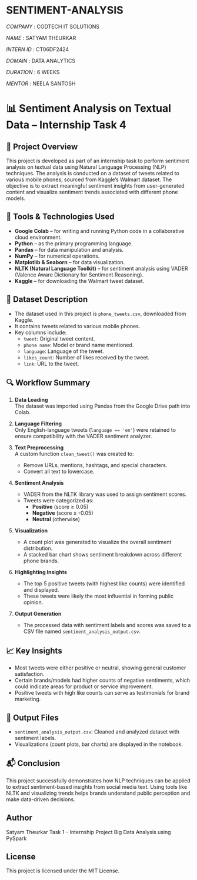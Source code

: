 # SENTIMENT-ANALYSIS

*COMPANY* : CODTECH IT SOLUTIONS

*NAME* : SATYAM THEURKAR

*INTERN ID* : CT06DF2424

*DOMAIN* : DATA ANALYTICS

*DURATION* : 6 WEEKS

*MENTOR* : NEELA SANTOSH

# 📊 Sentiment Analysis on Textual Data – Internship Task 4

## 📝 Project Overview

This project is developed as part of an internship task to perform sentiment analysis on textual data using Natural Language Processing (NLP) techniques. The analysis is conducted on a dataset of tweets related to various mobile phones, sourced from Kaggle’s Walmart dataset. The objective is to extract meaningful sentiment insights from user-generated content and visualize sentiment trends associated with different phone models.

## 🔧 Tools & Technologies Used

- **Google Colab** – for writing and running Python code in a collaborative cloud environment.
- **Python** – as the primary programming language.
- **Pandas** – for data manipulation and analysis.
- **NumPy** – for numerical operations.
- **Matplotlib & Seaborn** – for data visualization.
- **NLTK (Natural Language Toolkit)** – for sentiment analysis using VADER (Valence Aware Dictionary for Sentiment Reasoning).
- **Kaggle** – for downloading the Walmart tweet dataset.

## 📂 Dataset Description

- The dataset used in this project is `phone_tweets.csv`, downloaded from Kaggle.
- It contains tweets related to various mobile phones.
- Key columns include:
  - `tweet`: Original tweet content.
  - `phone name`: Model or brand name mentioned.
  - `language`: Language of the tweet.
  - `likes_count`: Number of likes received by the tweet.
  - `link`: URL to the tweet.

## 🔍 Workflow Summary

1. **Data Loading**  
   The dataset was imported using Pandas from the Google Drive path into Colab.

2. **Language Filtering**  
   Only English-language tweets (`language == 'en'`) were retained to ensure compatibility with the VADER sentiment analyzer.

3. **Text Preprocessing**  
   A custom function `clean_tweet()` was created to:
   - Remove URLs, mentions, hashtags, and special characters.
   - Convert all text to lowercase.

4. **Sentiment Analysis**  
   - VADER from the NLTK library was used to assign sentiment scores.
   - Tweets were categorized as:
     - **Positive** (score ≥ 0.05)
     - **Negative** (score ≤ -0.05)
     - **Neutral** (otherwise)

5. **Visualization**  
   - A count plot was generated to visualize the overall sentiment distribution.
   - A stacked bar chart shows sentiment breakdown across different phone brands.

6. **Highlighting Insights**  
   - The top 5 positive tweets (with highest like counts) were identified and displayed.
   - These tweets were likely the most influential in forming public opinion.

7. **Output Generation**  
   - The processed data with sentiment labels and scores was saved to a CSV file named `sentiment_analysis_output.csv`.

## 📈 Key Insights

- Most tweets were either positive or neutral, showing general customer satisfaction.
- Certain brands/models had higher counts of negative sentiments, which could indicate areas for product or service improvement.
- Positive tweets with high like counts can serve as testimonials for brand marketing.

## 💾 Output Files

- `sentiment_analysis_output.csv`: Cleaned and analyzed dataset with sentiment labels.
- Visualizations (count plots, bar charts) are displayed in the notebook.

## 📬 Conclusion

This project successfully demonstrates how NLP techniques can be applied to extract sentiment-based insights from social media text. Using tools like NLTK and visualizing trends helps brands understand public perception and make data-driven decisions.

## Author

Satyam Theurkar
Task 1 – Internship Project
Big Data Analysis using PySpark

## License

This project is licensed under the MIT License.

